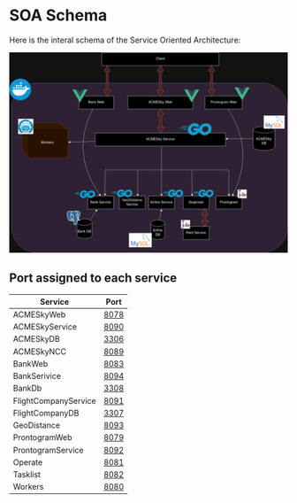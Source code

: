 # SOA Schema

Here is the interal schema of the Service Oriented Architecture:

![draw.io soa schema](assets/soa.png "SOA Structure")

## Port assigned to each service

| Service              | Port                          |
| -------------------- | ----------------------------- |
| ACMESkyWeb           | [8078](http://localhost:8078) |
| ACMESkyService       | [8090](http://localhost:8090) |
| ACMESkyDB            | [3306](http://localhost:3306) |
| ACMESkyNCC           | [8089](http://localhost:8089) |
| BankWeb              | [8083](http://localhost:8083) |
| BankSerivice         | [8094](http://localhost:8094) |
| BankDb               | [3308](http://localhost:3308) |
| FlightCompanyService | [8091](http://localhost:8091) |
| FlightCompanyDB      | [3307](http://localhost:3307) |
| GeoDistance          | [8093](http://localhost:8093) |
| ProntogramWeb        | [8079](http://localhost:8079) |
| ProntogramService    | [8092](http://localhost:8092) |
| Operate              | [8081](http://localhost:8081) |
| Tasklist             | [8082](http://localhost:8082) |
| Workers              | [8080](http://localhost:8080) |
